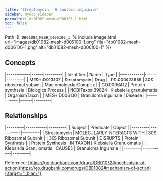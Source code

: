 ```yaml
---
title: "Streptomycin - Granuloma inguinale"
sidebar: mydoc_sidebar
permalink: db01082-mesh-d006100-1.html
toc: false 
---
```



Path ID: `DB01082_MESH_D006100_1`
{% include image.html url="images/db01082-mesh-d006100-1.png" file="db01082-mesh-d006100-1.png" alt="db01082-mesh-d006100-1" %}

## Concepts

|------------|------|---------|
| Identifier | Name | Type    |
|------------|------|---------|
| MESH:D013307 | Streptomycin | Drug |
| PR:000023855 | 30S ribosomal subunit | MacromolecularComplex |
| GO:0006412 | Protein synthesis | BiologicalProcess |
| NCBITaxon:39824 | Klebsiella granulomatis | OrganismTaxon |
| MESH:D006100 | Granuloma inguinale | Disease |
|------------|------|---------|

## Relationships

|---------|-----------|---------|
| Subject | Predicate | Object  |
|---------|-----------|---------|
| Streptomycin | MOLECULARLY INTERACTS WITH | 30S Ribosomal Subunit |
| 30S Ribosomal Subunit | DISRUPTS | Protein Synthesis |
| Protein Synthesis | IN TAXON | Klebsiella Granulomatis |
| Klebsiella Granulomatis | CAUSES | Granuloma Inguinale |
|---------|-----------|---------|

Reference: [https://go.drugbank.com/drugs/DB01082#mechanism-of-action](https://go.drugbank.com/drugs/DB01082#mechanism-of-action){:target="_blank"}